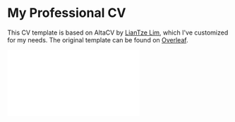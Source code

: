 # My Professional CV

This CV template is based on AltaCV by [LianTze Lim](https://github.com/liantze/AltaCV), which I've customized for my needs. The original template can be found on [Overleaf](https://www.overleaf.com/read/gtqfpbwncfvp).

![MY CV](main.pdf)
